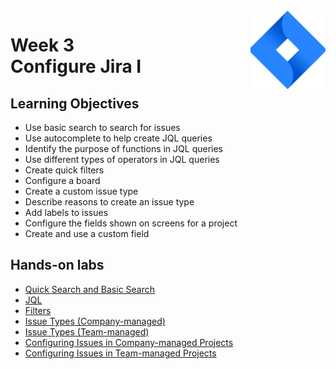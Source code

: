 <a href="../">
  <img src="/img/Agile_with_Atlassian_Jira_logo.svg" width="120" align="right">
</a>

# Week 3 <br> Configure Jira I

## Learning Objectives
- Use basic search to search for issues
- Use autocomplete to help create JQL queries
- Identify the purpose of functions in JQL queries
- Use different types of operators in JQL queries
- Create quick filters
- Configure a board
- Create a custom issue type
- Describe reasons to create an issue type
- Add labels to issues
- Configure the fields shown on screens for a project
- Create and use a custom field

## Hands-on labs
- [Quick Search and Basic Search](./)
- [JQL](./)
- [Filters](./)
- [Issue Types (Company-managed)](./)
- [Issue Types (Team-managed)](./)
- [Configuring Issues in Company-managed Projects](./)
- [Configuring Issues in Team-managed Projects](./)
